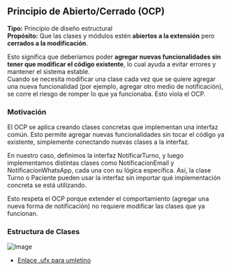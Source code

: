 ## Principio de Abierto/Cerrado (OCP)

**Tipo:** Principio de diseño estructural  
**Propósito:** Que las clases y módulos estén **abiertos a la extensión** pero **cerrados a la modificación**.  

Esto significa que deberíamos poder **agregar nuevas funcionalidades sin tener que modificar el código existente**, lo cual ayuda a evitar errores y mantener el sistema estable.   
Cuando se necesita modificar una clase cada vez que se quiere agregar una nueva funcionalidad (por ejemplo, agregar otro medio de notificación), se corre el riesgo de romper lo que ya funcionaba. Esto viola el OCP.  

### Motivación

El OCP se aplica creando clases concretas que implementan una interfaz común. Esto permite agregar nuevas funcionalidades sin tocar el código ya existente, simplemente conectando nuevas clases a la interfaz.

En nuestro caso, definimos la interfaz NotificarTurno, y luego implementamos distintas clases como NotificacionEmail y NotificacionWhatsApp, cada una con su lógica específica. Así, la clase Turno o Paciente pueden usar la interfaz sin importar qué implementación concreta se está utilizando.

Esto respeta el OCP porque extender el comportamiento (agregar una nueva forma de notificación) no requiere modificar las clases que ya funcionan.
### Estructura de Clases

![Image](https://github.com/user-attachments/assets/a1d00961-9815-452e-add0-d0d5315a87fc)
- [Enlace .ufx para umletino](https://drive.google.com/file/d/1OoCOBPsd-w4uSRyRdSlQx6BlZ932yMI2/view?usp=sharing)
